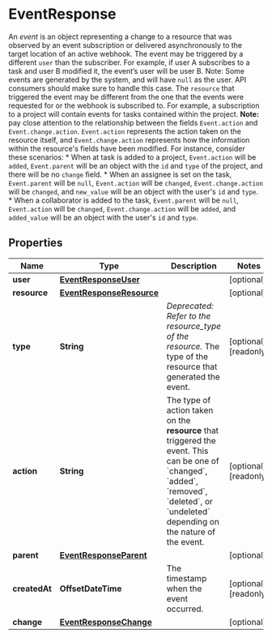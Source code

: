 

# EventResponse

An *event* is an object representing a change to a resource that was observed by an event subscription or delivered asynchronously to the target location of an active webhook.  The event may be triggered by a different `user` than the subscriber. For example, if user A subscribes to a task and user B modified it, the event’s user will be user B. Note: Some events are generated by the system, and will have `null` as the user. API consumers should make sure to handle this case.  The `resource` that triggered the event may be different from the one that the events were requested for or the webhook is subscribed to. For example, a subscription to a project will contain events for tasks contained within the project.  **Note:** pay close attention to the relationship between the fields `Event.action` and `Event.change.action`. `Event.action` represents the action taken on the resource itself, and `Event.change.action` represents how the information within the resource's fields have been modified.  For instance, consider these scenarios:   * When at task is added to a project, `Event.action` will be `added`, `Event.parent` will be an object with the `id` and `type` of the project, and there will be no `change` field.   * When an assignee is set on the task, `Event.parent` will be `null`, `Event.action` will be `changed`, `Event.change.action` will be `changed`, and `new_value` will be an object with the user's `id` and `type`.   * When a collaborator is added to the task, `Event.parent` will be `null`, `Event.action` will be `changed`, `Event.change.action` will be `added`, and `added_value` will be an object with the user's `id` and `type`.

## Properties

| Name | Type | Description | Notes |
|------------ | ------------- | ------------- | -------------|
|**user** | [**EventResponseUser**](EventResponseUser.md) |  |  [optional] |
|**resource** | [**EventResponseResource**](EventResponseResource.md) |  |  [optional] |
|**type** | **String** | *Deprecated: Refer to the resource_type of the resource.* The type of the resource that generated the event. |  [optional] [readonly] |
|**action** | **String** | The type of action taken on the **resource** that triggered the event.  This can be one of &#x60;changed&#x60;, &#x60;added&#x60;, &#x60;removed&#x60;, &#x60;deleted&#x60;, or &#x60;undeleted&#x60; depending on the nature of the event. |  [optional] [readonly] |
|**parent** | [**EventResponseParent**](EventResponseParent.md) |  |  [optional] |
|**createdAt** | **OffsetDateTime** | The timestamp when the event occurred. |  [optional] [readonly] |
|**change** | [**EventResponseChange**](EventResponseChange.md) |  |  [optional] |



